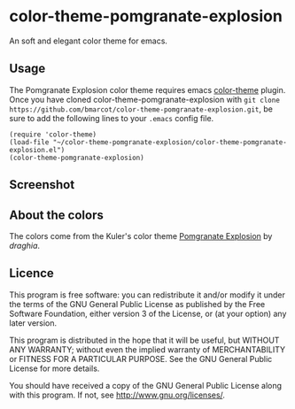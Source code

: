 color-theme-pomgranate-explosion
================================

An soft and elegant color theme for emacs.

Usage
-----

The Pomgranate Explosion color theme requires emacs [color-theme](http://emacswiki.org/emacs/ColorTheme) plugin. Once you have cloned color-theme-pomgranate-explosion with `git clone https://github.com/bmarcot/color-theme-pomgranate-explosion.git`, be sure to add the following lines to your `.emacs` config file.

    (require 'color-theme)
    (load-file "~/color-theme-pomgranate-explosion/color-theme-pomgranate-explosion.el")
    (color-theme-pomgranate-explosion)
    
Screenshot
----------

About the colors
----------------

The colors come from the Kuler's color theme [Pomgranate Explosion](http://kuler.adobe.com/#themeID/1923981) by _draghia_.

Licence
-------

This program is free software: you can redistribute it and/or modify
it under the terms of the GNU General Public License as published by
the Free Software Foundation, either version 3 of the License, or
(at your option) any later version.

This program is distributed in the hope that it will be useful,
but WITHOUT ANY WARRANTY; without even the implied warranty of
MERCHANTABILITY or FITNESS FOR A PARTICULAR PURPOSE.  See the
GNU General Public License for more details.

You should have received a copy of the GNU General Public License
along with this program.  If not, see <http://www.gnu.org/licenses/>.